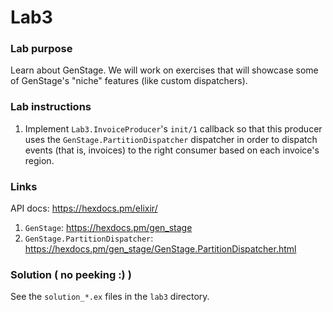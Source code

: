 # Lab3

### Lab purpose

Learn about GenStage. We will work on exercises that will showcase some of GenStage's
"niche" features (like custom dispatchers).

### Lab instructions

  1. Implement `Lab3.InvoiceProducer`'s `init/1` callback so that this producer uses the
     `GenStage.PartitionDispatcher` dispatcher in order to dispatch events (that is, invoices) to
     the right consumer based on each invoice's region.

### Links

API docs: https://hexdocs.pm/elixir/

  1. `GenStage`: https://hexdocs.pm/gen_stage
  2. `GenStage.PartitionDispatcher`: https://hexdocs.pm/gen_stage/GenStage.PartitionDispatcher.html


### Solution ( no peeking :) )

See the `solution_*.ex` files in the `lab3` directory.
